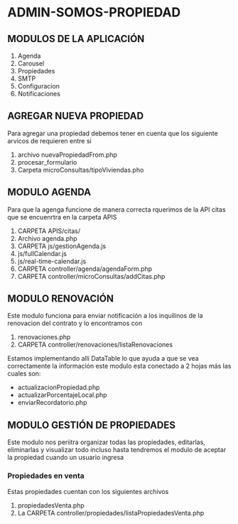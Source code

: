 # ADMIN-SOMOS-PROPIEDAD
## MODULOS DE LA APLICACIÓN
1) Agenda
2) Carousel
3) Propiedades
4) SMTP
5) Configuracion
6) Notificaciones

## AGREGAR NUEVA PROPIEDAD
Para agregar una propiedad debemos tener en cuenta 
que los siguiente arvicos de requieren entre si
1) archivo nuevaPropiedadFrom.php
2) procesar_formulario
3) Carpeta microConsultas/tipoViviendas.pho

## MODULO AGENDA
Para que la agenga funcione de manera correcta rquerimos de
la API citas que se encuenrtra en la carpeta APIS

1) CARPETA APIS/citas/
2) Archivo agenda.php
3) CARPETA js/gestionAgenda.js
4) js/fullCalendar.js
5) js/real-time-calendar.js
6) CARPETA controller/agenda/agendaForm.php
7) CARPETA controller/microConsultas/addCitas.php

## MODULO RENOVACIÓN
Este modulo funciona para enviar notificación a los inquilinos de la 
renovacion del contrato y lo encontramos con

1) renovaciones.php
2) CARPETA controller/renovaciones/listaRenovaciones

Estamos implementando allí DataTable lo que ayuda a que se vea correctamente la 
información este modulo esta conectado a 2 hojas más las cuales son:
- actualizacionPropiedad.php
- actualizarPorcentajeLocal.php
- enviarRecordatorio.php

## MODULO GESTIÓN DE PROPIEDADES
Este modulo nos periitra organizar todas las propiedades, editarlas, eliminarlas y visualizar todo
incluso hasta tendremos el modulo de aceptar la propiedad cuando un usuario ingresa
### Propiedades en venta
Estas propiedades cuentan con los siguientes archivos
1) propiedadesVenta.php 
2) La CARPETA controller/propiedades/listaPropiedadesVenta.php